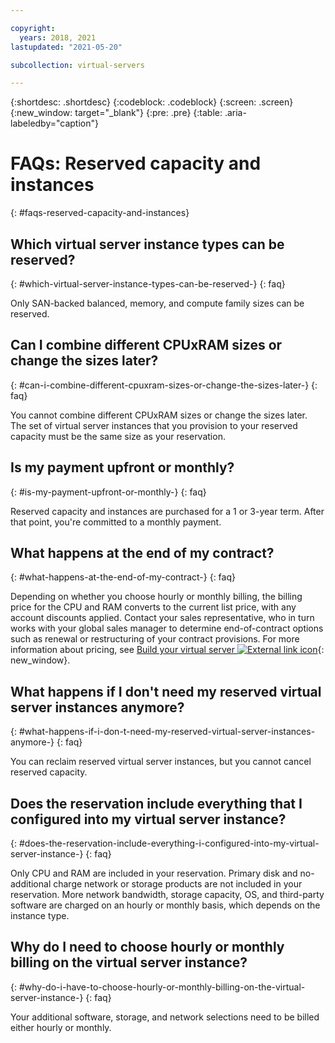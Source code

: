 ```yaml
---

copyright:
  years: 2018, 2021
lastupdated: "2021-05-20"

subcollection: virtual-servers

---
```


{:shortdesc: .shortdesc}
{:codeblock: .codeblock}
{:screen: .screen}
{:new_window: target="_blank"}
{:pre: .pre}
{:table: .aria-labeledby="caption"}

# FAQs: Reserved capacity and instances
{: #faqs-reserved-capacity-and-instances}

## Which virtual server instance types can be reserved?
{: #which-virtual-server-instance-types-can-be-reserved-}
{: faq}

Only SAN-backed balanced, memory, and compute family sizes can be reserved.

## Can I combine different CPUxRAM sizes or change the sizes later?
{: #can-i-combine-different-cpuxram-sizes-or-change-the-sizes-later-}
{: faq}

You cannot combine different CPUxRAM sizes or change the sizes later. The set of virtual server instances that you provision to your reserved capacity must be the same size as your reservation.

## Is my payment upfront or monthly?
{: #is-my-payment-upfront-or-monthly-}
{: faq}

Reserved capacity and instances are purchased for a 1 or 3-year term. After that point, you're committed to a monthly payment.

## What happens at the end of my contract?
{: #what-happens-at-the-end-of-my-contract-}
{: faq}

Depending on whether you choose hourly or monthly billing, the billing price for the CPU and RAM converts to the current list price, with any account discounts applied. Contact your sales representative, who in turn works with your global sales manager to determine end-of-contract options such as renewal or restructuring of your contract provisions. For more information about pricing, see [Build your virtual server ![External link icon](../icons/launch-glyph.svg "External link icon")](https://www.ibm.com/cloud/virtual-servers){: new_window}.

## What happens if I don't need my reserved virtual server instances anymore?
{: #what-happens-if-i-don-t-need-my-reserved-virtual-server-instances-anymore-}
{: faq}

You can reclaim reserved virtual server instances, but you cannot cancel reserved capacity.

## Does the reservation include everything that I configured into my virtual server instance?
{: #does-the-reservation-include-everything-i-configured-into-my-virtual-server-instance-}
{: faq}

Only CPU and RAM are included in your reservation. Primary disk and no-additional charge network or storage products are not included in your reservation. More network bandwidth, storage capacity, OS, and third-party software are charged on an hourly or monthly basis, which depends on the instance type.

## Why do I need to choose hourly or monthly billing on the virtual server instance?
{: #why-do-i-have-to-choose-hourly-or-monthly-billing-on-the-virtual-server-instance-}
{: faq}

Your additional software, storage, and network selections need to be billed either hourly or monthly.
